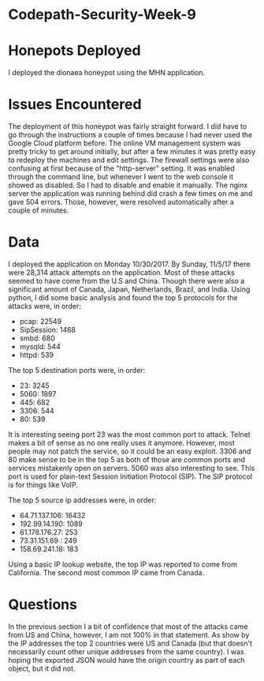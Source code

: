 # Codepath-Security-Week-9


# Honepots Deployed

I deployed the dionaea honeypot using the MHN application. 


# Issues Encountered

The deployment of this honeypot was fairly straight forward. I did have to go through the instructions a couple of times because I had never used the Google Cloud platform before. The online VM management system was pretty tricky to get around initially, but after a few minutes it was pretty easy to redeploy the machines and edit settings. The firewall settings were also confusing at first because of the "http-server" setting. It was enabled through the command line, but whenever I went to the web console it showed as disabled. So I had to disable and enable it manually. The nginx server the application was running behind did crash a few times on me and gave 504 errors. Those, however, were resolved automatically after a couple of minutes. 


# Data

I deployed the application on Monday 10/30/2017. By Sunday, 11/5/17 there were 28,314 attack attempts on the application. Most of these attacks seemed to have come from the U.S and China. Though there were also a significant amount of Canada, Japan, Netherlands, Brazil, and India. Using python, I did some basic analysis and found the top 5 protocols for the attacks were, in order:

* pcap: 22549
* SipSession: 1468
* smbd: 680
* mysqld: 544
* httpd: 539


The top 5 destination ports were, in order:

* 23: 3245
* 5060: 1897
* 445: 682
* 3306: 544
* 80: 539

It is interesting seeing port 23 was the most common port to attack. Telnet makes a bit of sense as no one really uses it anymore. However, most people may not patch the service, so it could be an easy exploit. 3306 and 80 make sense to be in the top 5 as both of those are common ports and services mistakenly open on servers. 5060 was also interesting to see. This port is used for plain-text Session Initiation Protocol (SIP). The SIP protocol is for things like VoIP.

The top 5 source ip addresses were, in order:

* 64.71.137.106: 16432
* 192.99.14.190: 1089
* 61.178.176.27: 253
* 73.31.151.69 : 249
* 158.69.241.18: 183

Using a basic IP lookup website, the top IP was reported to come from California. The second most common IP came from Canada. 


# Questions

In the previous section I a bit of confidence that most of the attacks came from US and China, however, I am not 100% in that statement. As show by the IP addresses the top 2 countries were US and Canada (but that doesn't necessarily count other unique addresses from the same country). I was hoping the exported JSON would have the origin country as part of each object, but it did not. 
